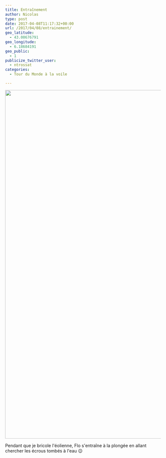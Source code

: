 ```yaml
---
title: Entraînement 
author: Nicolas
type: post
date: 2017-04-08T11:17:32+00:00
url: /2017/04/08/entrainement/
geo_latitude:
  - 43.00676791
geo_longitude:
  - 6.18684191
geo_public:
  - 1
publicize_twitter_user:
  - ntrossat
categories:
  - Tour du Monde à la voile

---
```

[<img src="http://deh0rsblog.files.wordpress.com/2017/04/wp-image-53852927jpg.jpg" alt="" class="wp-image-2534 alignnone size-full" width="2000" height="1125" />][1]

Pendant que je bricole l'éolienne, Flo s'entraîne à la plongée en allant chercher les écrous tombés à l'eau 😉&nbsp;

 [1]: http://deh0rsblog.files.wordpress.com/2017/04/wp-image-53852927jpg.jpg